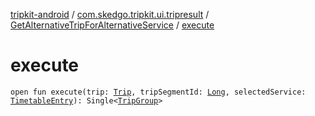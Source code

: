 [tripkit-android](../../index.md) / [com.skedgo.tripkit.ui.tripresult](../index.md) / [GetAlternativeTripForAlternativeService](index.md) / [execute](./execute.md)

# execute

`open fun execute(trip: `[`Trip`](../../skedgo.tripkit.routing/-trip/index.md)`, tripSegmentId: `[`Long`](https://kotlinlang.org/api/latest/jvm/stdlib/kotlin/-long/index.html)`, selectedService: `[`TimetableEntry`](../../com.skedgo.tripkit.ui.model/-timetable-entry/index.md)`): Single<`[`TripGroup`](../../skedgo.tripkit.routing/-trip-group/index.md)`>`